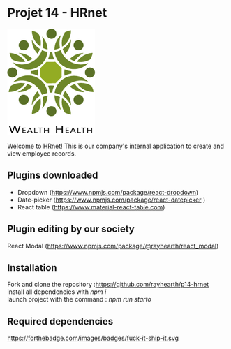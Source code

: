 # Projet 14 - HRnet  

![Simplon.co](https://github.com/rayhearth/p14-hrnet/blob/master/public/logo.png)

Welcome to HRnet! This is our company's internal application to create and view employee records.  


## Plugins downloaded  

* Dropdown (https://www.npmjs.com/package/react-dropdown)  
* Date-picker (https://www.npmjs.com/package/react-datepicker ) 
* React table (https://www.material-react-table.com)  

## Plugin editing by our society  

React Modal (https://www.npmjs.com/package/@rayhearth/react_modal)  

## Installation  

Fork and clone the repository :https://github.com/rayhearth/p14-hrnet  
install all dependencies with _npm i_  
launch project with the command : _npm run starto_  

## Required dependencies

https://forthebadge.com/images/badges/fuck-it-ship-it.svg
